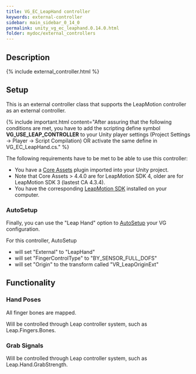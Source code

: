 ```yaml
---
title: VG_EC_LeapHand controller
keywords: external-controller
sidebar: main_sidebar_0_14_0
permalink: unity_vg_ec_leaphand.0.14.0.html
folder: mydoc/external_controllers
---
```


## Description

{% include external_controller.html %}

## Setup 

This is an external controller class that supports the LeapMotion controller as an external controller.

{% include important.html content="After assuring that the following conditions are met, you have to add the scripting define symbol **VG_USE_LEAP_CONTROLLER** to your Unity player settings (Project Settings → Player → Script Compilation) OR activate the same define in VG_EC_LeapHand.cs." %}

The following requirements have to be met to be able to use this controller:

 * You have a [Core Assets](https://developer.leapmotion.com/releases) plugin imported into your Unity project.
 * Note that Core Assets > 4.4.0 are for LeapMotion SDK 4, older are for LeapMotion SDK 3 (lastest CA 4.3.4).
 * You have the corresponding [LeapMotion SDK](https://developer.leapmotion.com/sdk-leap-motion-controller/) installed on your computer.

### AutoSetup

Finally, you can use the "Leap Hand" option to [AutoSetup](unity_component_myvirtualgrasp.0.14.0.html#autosetup) your VG configuration.
 
For this controller, AutoSetup 

* will set "External" to "LeapHand"
* will set "FingerControlType" to "BY_SENSOR_FULL_DOFS"
* will set "Origin" to the transform called "VR_LeapOriginExt"

## Functionality

### Hand Poses
All finger bones are mapped.

Will be controlled through Leap controller system, such as Leap.Fingers.Bones.

### Grab Signals
Will be controlled through Leap controller system, such as Leap.Hand.GrabStrength.

